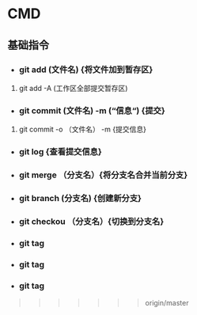 CMD
=======
## 基础指令 
 * ### git add (文件名) {将文件加到暂存区}
  1. git add -A (工作区全部提交暂存区)
 * ### git commit (文件名) -m (“信息“) {提交}
  1. git commit -o （文件名） -m {提交信息}
 * ### git log {查看提交信息}
 * ### git merge （分支名）{将分支名合并当前分支}  
 * ### git branch (分支名) {创建新分支}
 * ### git checkou （分支名）{切换到分支名}
 * ### git tag 
 * ### git tag 
 * ### git tag 
>>>>>>> origin/master
